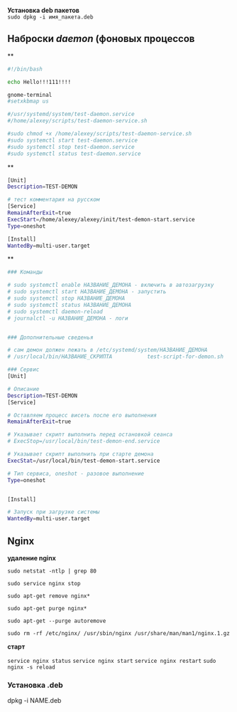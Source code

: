 **Установка deb пакетов**  
`sudo dpkg -i имя_пакета.deb`

## Наброски _daemon_ (фоновых процессов
**
```bash
#!/bin/bash

echo Hello!!!111!!!!

gnome-terminal
#setxkbmap us

#/usr/systemd/system/test-daemon.service
#/home/alexey/scripts/test-daemon-service.sh

#sudo chmod +x /home/alexey/scripts/test-daemon-service.sh
#sudo systemctl start test-daemon.service
#sudo systemctl stop test-daemon.service
#sudo systemctl status test-daemon.service
```
**
```bash
[Unit]
Description=TEST-DEMON

# тест комментария на русском
[Service]
RemainAfterExit=true
ExecStart=/home/alexey/alexey/init/test-demon-start.service
Type=oneshot

[Install]
WantedBy=multi-user.target
```
**
```bash
### Команды

# sudo systemctl enable НАЗВАНИЕ_ДЕМОНА - включить в автозагрузку
# sudo systemctl start НАЗВАНИЕ_ДЕМОНА - запустить
# sudo systemctl stop НАЗВАНИЕ_ДЕМОНА
# sudo systemctl status НАЗВАНИЕ_ДЕМОНА
# sudo systemctl daemon-reload
# journalctl -u НАЗВАНИЕ_ДЕМОНА - логи


### Дополнительные сведенья

# сам демон должен лежать в /etc/systemd/system/НАЗВАНИЕ_ДЕМОНА
# /usr/local/bin/НАЗВАНИЕ_СКРИПТА			test-script-for-demon.sh

### Сервис
[Unit]

# Описание
Description=TEST-DEMON
[Service]

# Оставляем процесс висеть после его выполнения
RemainAfterExit=true

# Указывает скрипт выполнить перед остановкой сеанса
# ExecStop=/usr/local/bin/test-demon-end.service

# Указывает скрипт выполнить при старте демона
ExecStat=/usr/local/bin/test-demon-start.service

# Тип сервиса, oneshot - разовое выполнение
Type=oneshot


[Install]

# Запуск при загрузке системы
WantedBy=multi-user.target
```
## Nginx

**удаление nginx**   

`sudo netstat -ntlp | grep 80`

`sudo service nginx stop`

`sudo apt-get remove nginx*`

`sudo apt-get purge nginx*`

`sudo apt-get --purge autoremove`

`sudo rm -rf /etc/nginx/ /usr/sbin/nginx /usr/share/man/man1/nginx.1.gz`

**старт**  

`service nginx status`
`service nginx start`
`service nginx restart`
`sudo nginx -s reload`

### Установка .deb
dpkg -i NAME.deb
<!--stackedit_data:
eyJoaXN0b3J5IjpbLTIxMTk5ODE1MjgsNTg5MTU5OTQ2LC0yNj
M4NjM2MzcsMTI1NjEyNTI5OCwxNzUyNzIxOTE3LDI5NTIwNDg0
LDc1MzMzNDM3Ml19
-->